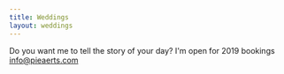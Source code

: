 ```yaml
---
title: Weddings
layout: weddings
---
```


Do you want me to tell the story of your day? I'm open for 2019 bookings info@pieaerts.com&nbsp;